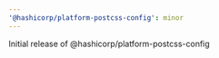 ```yaml
---
'@hashicorp/platform-postcss-config': minor
---
```


Initial release of @hashicorp/platform-postcss-config
